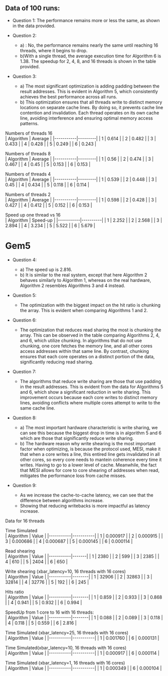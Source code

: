 ## Data of 100 runs:

- Question 1: The performance remains more or less the same, as shown in the data provided.
- Question 2:
    - a) : No, the performance remains nearly the same until reaching 16 threads, where it begins to drop.
    - b)With a single thread, the average execution time for Algorithm 6 is 1.38. The speedup for 2, 4, 8, and 16 threads is shown in the table provided.

- Question 3:
    - a) The most significant optimization is adding padding between the result addresses. This is evident in Algorithm 5, which consistently achieves the best performance across all runs.
    - b) This optimization ensures that all threads write to distinct memory locations on separate cache lines. By doing so, it prevents cache line contention and invalidation. Each thread operates on its own cache line, avoiding interference and ensuring optimal memory access patterns.

Numbers of threads 16\
| Algorithm | Average |
|-----------|---------|
| 1         | 0.614   |
| 2         | 0.482   |
| 3         | 0.433   |
| 4         | 0.428   |
| 5         | 0.249   |
| 6         | 0.243   |

Numbers of threads 8\
| Algorithm | Average |
|-----------|---------|
| 1         | 0.56    |
| 2         | 0.474   |
| 3         | 0.467   |
| 4         | 0.45    |
| 5         | 0.153   |
| 6         | 0.153   |

Numbers of threads 4\
| Algorithm | Average |
|-----------|---------|
| 1         | 0.539   |
| 2         | 0.448   |
| 3         | 0.45    |
| 4         | 0.434   |
| 5         | 0.118   |
| 6         | 0.114   |

Numbers of threads 2\
| Algorithm | Average |
|-----------|---------|
| 1         | 0.598   |
| 2         | 0.428   |
| 3         | 0.427   |
| 4         | 0.412   |
| 5         | 0.152   |
| 6         | 0.153   |

Speed up one thread vs 16\
| Algorithm | Speed-up |
|-----------|----------|
| 1         | 2.252    |
| 2         | 2.568    |
| 3         | 2.894    |
| 4         | 3.234    |
| 5         | 5.522    |
| 6         | 5.679    |


# Gem5

- Question 4:
    - a) The speed up is 2.816.
    - b) It is similar to the real system, except that here Algorithm 2 behaves similarly to Algorithm 1, whereas on the real hardware, Algorithm 2 resembles Algorithms 3 and 4 instead.
- Question 5:
    - The optimization with the biggest impact on the hit ratio is chunking the array. This is evident when comparing Algorithms 1 and 2.
- Question 6:
     - The optimization that reduces read sharing the most is chunking the array. This can be observed in the table comparing Algorithms 2, 4, and 6, which utilize chunking. In algorithms that do not use chunking, one core fetches the memory line, and all other cores access addresses within that same line. By contrast, chunking ensures that each core operates on a distinct portion of the data, significantly reducing read sharing.

- Question 7:
    - The algorithms that reduce write sharing are those that use padding in the result addresses. This is evident from the data for Algorithms 5 and 6, which show a significant reduction in write sharing. This improvement occurs because each core writes to distinct memory lines, avoiding conflicts where multiple cores attempt to write to the same cache line.
- Question 8:
    - a) The most important hardware characteristic is write sharing, we can see this because
    the biggest drop in time is in algorithm 5 and 6 which are those that significantly reduce
    write sharing.
    - b) The hardware reason why write shearing is the most important factor when optimizing, is because
        the protocol used, MESI, make it that when a core writes a line, this entired line gets invalidated
        in all other cores, so every core needs to mantein coherence every time it writes.
      Having to go to a lower level of cache.
        Meanwhile, the fact that MESI allows for core to core shearing of addresses when read, mitigates the performance
        loss from cache misses.
- Question 9:
    - As we increase the cache-to-cache latency, we can see that the difference between algorithms increase.
    - Showing that reducing writebacks is more impactful as latency increase.

Data for 16 threads

Time Simulated\
| Algorithm | Value     |
|-----------|-----------|
| 1         | 0.000917  |
| 2         | 0.000915  |
| 3         | 0.000686  |
| 4         | 0.000687  |
| 5         | 0.000145  |
| 6         | 0.000114  |

Read shearing\
| Algorithm | Value |
|-----------|-------|
| 1         | 2380  |
| 2         | 599   |
| 3         | 2385  |
| 4         | 610   |
| 5         | 2404  |
| 6         | 650   |

Write shearing (xbar_latency=10, 16 threads with 16 cores)\
| Algorithm | Value  |
|-----------|--------|
| 1         | 32906  |
| 2         | 32863  |
| 3         | 32814  |
| 4         | 32776  |
| 5         | 192    |
| 6         | 245    |

Hits ratio\
| Algorithm | Value  |
|-----------|--------|
| 1         | 0.859  |
| 2         | 0.933  |
| 3         | 0.868  |
| 4         | 0.941  |
| 5         | 0.932  |
| 6         | 0.994  |


SpeedUp from 1 core to 16 with 16 threads:\
| Algorithm | Value  |
|-----------|--------|
| 1         | 0.088  |
| 2         | 0.089  |
| 3         | 0.118  |
| 4         | 0.118  |
| 5         | 0.559  |
| 6         | 2.816  |


Time Simulated (xbar_latency=25, 16 threads with 16 cores)\
| Algorithm | Value     |
|-----------|-----------|
| 1         | 0.001760  |
| 6         | 0.000131  |

Time Simulated(xbar_latency=10, 16 threads with 16 cores)\
| Algorithm | Value     |
|-----------|-----------|
| 1         | 0.000917  |
| 6         | 0.000114  |

Time Simulated (xbar_latency=1, 16 threads with 16 cores)\
| Algorithm | Value     |
|-----------|-----------|
| 1         | 0.000349  |
| 6         | 0.000104  |

